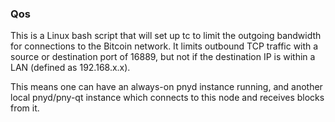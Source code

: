 ### Qos ###

This is a Linux bash script that will set up tc to limit the outgoing bandwidth for connections to the Bitcoin network. It limits outbound TCP traffic with a source or destination port of 16889, but not if the destination IP is within a LAN (defined as 192.168.x.x).

This means one can have an always-on pnyd instance running, and another local pnyd/pny-qt instance which connects to this node and receives blocks from it.
